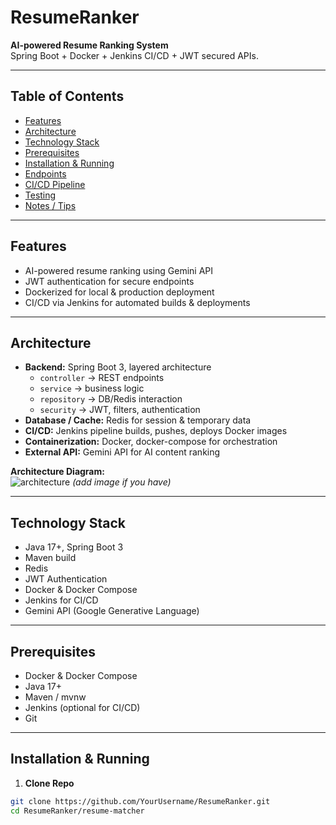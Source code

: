 # ResumeRanker

**AI-powered Resume Ranking System**  
Spring Boot + Docker + Jenkins CI/CD + JWT secured APIs.

---

## Table of Contents
- [Features](#features)
- [Architecture](#architecture)
- [Technology Stack](#technology-stack)
- [Prerequisites](#prerequisites)
- [Installation & Running](#installation--running)
- [Endpoints](#endpoints)
- [CI/CD Pipeline](#cicd-pipeline)
- [Testing](#testing)
- [Notes / Tips](#notes--tips)

---

## Features
- AI-powered resume ranking using Gemini API
- JWT authentication for secure endpoints
- Dockerized for local & production deployment
- CI/CD via Jenkins for automated builds & deployments

---

## Architecture
- **Backend:** Spring Boot 3, layered architecture  
  - `controller` → REST endpoints  
  - `service` → business logic  
  - `repository` → DB/Redis interaction  
  - `security` → JWT, filters, authentication  
- **Database / Cache:** Redis for session & temporary data  
- **CI/CD:** Jenkins pipeline builds, pushes, deploys Docker images  
- **Containerization:** Docker, docker-compose for orchestration  
- **External API:** Gemini API for AI content ranking  

**Architecture Diagram:**  
![architecture](docs/sequence-diagrams/architecture.png)  *(add image if you have)*

---

## Technology Stack
- Java 17+, Spring Boot 3
- Maven build
- Redis
- JWT Authentication
- Docker & Docker Compose
- Jenkins for CI/CD
- Gemini API (Google Generative Language)

---

## Prerequisites
- Docker & Docker Compose
- Java 17+
- Maven / mvnw
- Jenkins (optional for CI/CD)
- Git

---

## Installation & Running

1. **Clone Repo**  
```bash
git clone https://github.com/YourUsername/ResumeRanker.git
cd ResumeRanker/resume-matcher
